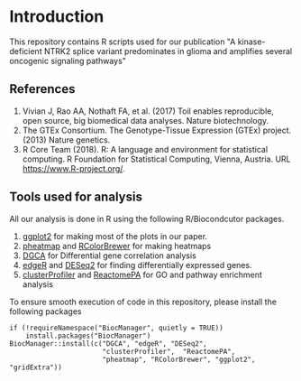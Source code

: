 # Introduction
This repository contains R scripts used for our publication "A kinase-deficient NTRK2 splice variant predominates in glioma and amplifies several oncogenic signaling pathways"

## References 
1) Vivian J, Rao AA, Nothaft FA, et al. (2017) Toil enables reproducible, open source, big biomedical data analyses. Nature biotechnology. 
2) The GTEx Consortium. The Genotype-Tissue Expression (GTEx) project. (2013) Nature genetics.
3) R Core Team (2018). R: A language and environment for statistical computing. R Foundation for Statistical Computing, Vienna, Austria. URL https://www.R-project.org/.

## Tools used for analysis 

All our analysis is done in R using the following  R/Biocondcutor packages.

1) [ggplot2](https://ggplot2.tidyverse.org/) for making most of the plots in our paper. 
2) [pheatmap](https://cran.r-project.org/web/packages/pheatmap/index.html) and [RColorBrewer](https://cran.r-project.org/web/packages/RColorBrewer/index.html) for making heatmaps 
3) [DGCA](https://cran.r-project.org/web/packages/DGCA/index.html) for Differential gene correlation analysis
4) [edgeR](https://www.bioconductor.org/packages/release/bioc/html/edgeR.html) and [DESeq2](https://www.bioconductor.org/packages/release/bioc/html/DESeq2.html) for finding differentially expressed genes.
5) [clusterProfiler](https://www.bioconductor.org/packages/release/bioc/html/clusterProfiler.html) and [ReactomePA](https://www.bioconductor.org/packages/release/bioc/html/ReactomePA.html) for GO and pathway enrichment analysis

To ensure smooth execution of code in this repository, please install the 
following packages 

```{r eval=FALSE}
if (!requireNamespace("BiocManager", quietly = TRUE))
    install.packages("BiocManager")
BiocManager::install(c("DGCA", "edgeR", "DESeq2", 
                       "clusterProfiler",  "ReactomePA",
                       "pheatmap", "RColorBrewer", "ggplot2", "gridExtra"))
```
